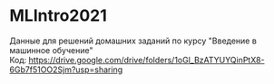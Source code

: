 # MLIntro2021
Данные для решений домашних заданий по курсу "Введение в машинное обучение"\
Код: https://drive.google.com/drive/folders/1oGl_BzATYUYQinPtX8-6Gb7f51OO2Sjm?usp=sharing
